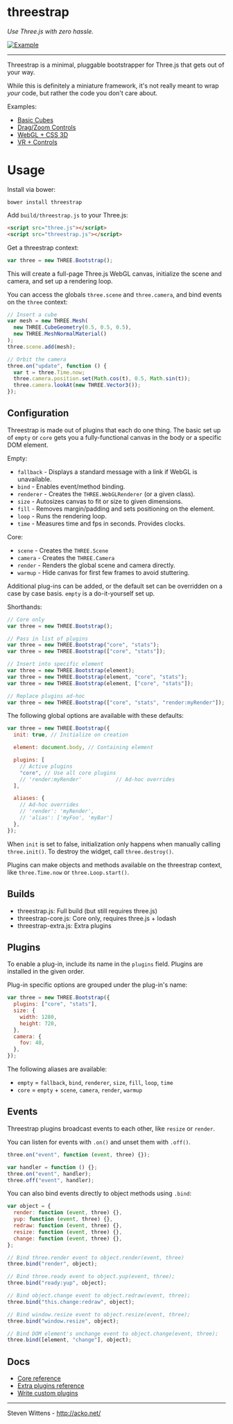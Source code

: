 # threestrap

_Use Three.js with zero hassle._

<a href="http://acko.net/files/threestrap/basic_cube.html"><img src="https://raw.github.com/unconed/threestrap/master/examples/basic_cube.png" alt="Example"></a>

---

Threestrap is a minimal, pluggable bootstrapper for Three.js that gets out of
your way.

While this is definitely a miniature framework, it's not really meant to wrap
_your_ code, but rather the code you don't care about.

Examples:

- [Basic Cubes](http://acko.net/files/threestrap/basic_cube.html)
- [Drag/Zoom Controls](http://acko.net/files/threestrap/controls_orbit_cube.html)
- [WebGL + CSS 3D](http://acko.net/files/threestrap/multiple_renderers.html)
- [VR + Controls](http://acko.net/files/threestrap/vr2.html)

# Usage

Install via bower:

```
bower install threestrap
```

Add `build/threestrap.js` to your Three.js:

```html
<script src="three.js"></script>
<script src="threestrap.js"></script>
```

Get a threestrap context:

```javascript
var three = new THREE.Bootstrap();
```

This will create a full-page Three.js WebGL canvas, initialize the scene and
camera, and set up a rendering loop.

You can access the globals `three.scene` and `three.camera`, and bind events on
the `three` context:

```javascript
// Insert a cube
var mesh = new THREE.Mesh(
  new THREE.CubeGeometry(0.5, 0.5, 0.5),
  new THREE.MeshNormalMaterial()
);
three.scene.add(mesh);

// Orbit the camera
three.on("update", function () {
  var t = three.Time.now;
  three.camera.position.set(Math.cos(t), 0.5, Math.sin(t));
  three.camera.lookAt(new THREE.Vector3());
});
```

## Configuration

Threestrap is made out of plugins that each do one thing. The basic set up of
`empty` or `core` gets you a fully-functional canvas in the body or a specific
DOM element.

Empty:

- `fallback` - Displays a standard message with a link if WebGL is unavailable.
- `bind` - Enables event/method binding.
- `renderer` - Creates the `THREE.WebGLRenderer` (or a given class).
- `size` - Autosizes canvas to fit or size to given dimensions.
- `fill` - Removes margin/padding and sets positioning on the element.
- `loop` - Runs the rendering loop.
- `time` - Measures time and fps in seconds. Provides clocks.

Core:

- `scene` - Creates the `THREE.Scene`
- `camera` - Creates the `THREE.Camera`
- `render` - Renders the global scene and camera directly.
- `warmup` - Hide canvas for first few frames to avoid stuttering.

Additional plug-ins can be added, or the default set can be overridden on a case
by case basis. `empty` is a do-it-yourself set up.

Shorthands:

```javascript
// Core only
var three = new THREE.Bootstrap();

// Pass in list of plugins
var three = new THREE.Bootstrap("core", "stats");
var three = new THREE.Bootstrap(["core", "stats"]);

// Insert into specific element
var three = new THREE.Bootstrap(element);
var three = new THREE.Bootstrap(element, "core", "stats");
var three = new THREE.Bootstrap(element, ["core", "stats"]);

// Replace plugins ad-hoc
var three = new THREE.Bootstrap(["core", "stats", "render:myRender"]);
```

The following global options are available with these defaults:

```javascript
var three = new THREE.Bootstrap({
  init: true, // Initialize on creation

  element: document.body, // Containing element

  plugins: [
    // Active plugins
    "core", // Use all core plugins
    // 'render:myRender'           // Ad-hoc overrides
  ],

  aliases: {
    // Ad-hoc overrides
    // 'render': 'myRender',
    // 'alias': ['myFoo', 'myBar']
  },
});
```

When `init` is set to false, initialization only happens when manually calling
`three.init()`. To destroy the widget, call `three.destroy()`.

Plugins can make objects and methods available on the threestrap context, like
`three.Time.now` or `three.Loop.start()`.

## Builds

- threestrap.js: Full build (but still requires three.js)
- threestrap-core.js: Core only, requires three.js + lodash
- threestrap-extra.js: Extra plugins

## Plugins

To enable a plug-in, include its name in the `plugins` field. Plugins are
installed in the given order.

Plug-in specific options are grouped under the plug-in's name:

```javascript
var three = new THREE.Bootstrap({
  plugins: ["core", "stats"],
  size: {
    width: 1280,
    height: 720,
  },
  camera: {
    fov: 40,
  },
});
```

The following aliases are available:

- `empty` = `fallback`, `bind`, `renderer`, `size`, `fill`, `loop`, `time`
- `core` = `empty` + `scene`, `camera`, `render`, `warmup`

## Events

Threestrap plugins broadcast events to each other, like `resize` or `render`.

You can listen for events with `.on()` and unset them with `.off()`.

```javascript
three.on("event", function (event, three) {});
```

```javascript
var handler = function () {};
three.on("event", handler);
three.off("event", handler);
```

You can also bind events directly to object methods using `.bind`:

```javascript
var object = {
  render: function (event, three) {},
  yup: function (event, three) {},
  redraw: function (event, three) {},
  resize: function (event, three) {},
  change: function (event, three) {},
};

// Bind three.render event to object.render(event, three)
three.bind("render", object);

// Bind three.ready event to object.yup(event, three);
three.bind("ready:yup", object);

// Bind object.change event to object.redraw(event, three);
three.bind("this.change:redraw", object);

// Bind window.resize event to object.resize(event, three);
three.bind("window.resize", object);

// Bind DOM element's onchange event to object.change(event, three);
three.bind([element, "change"], object);
```

## Docs

- [Core reference](https://github.com/unconed/threestrap/blob/master/docs/core.md)
- [Extra plugins reference](https://github.com/unconed/threestrap/blob/master/docs/extra.md)
- [Write custom plugins](https://github.com/unconed/threestrap/blob/master/docs/custom.md)

---

Steven Wittens - http://acko.net/
